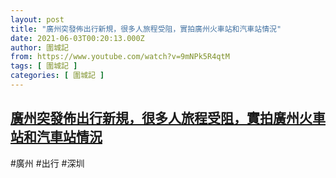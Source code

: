 ```yaml
---
layout: post
title: "廣州突發佈出行新規，很多人旅程受阻，實拍廣州火車站和汽車站情況"
date: 2021-06-03T00:20:13.000Z
author: 圍城記
from: https://www.youtube.com/watch?v=9mNPk5R4qtM
tags: [ 圍城記 ]
categories: [ 圍城記 ]
---
```

<!--1622679613000-->
[廣州突發佈出行新規，很多人旅程受阻，實拍廣州火車站和汽車站情況](https://www.youtube.com/watch?v=9mNPk5R4qtM)
------

<div>
#廣州 #出行 #深圳
</div>
